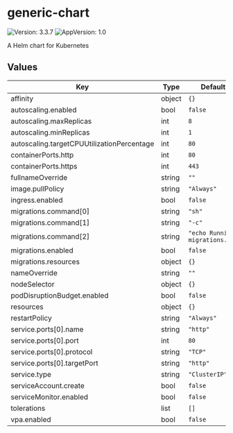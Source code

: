 # generic-chart

![Version: 3.3.7](https://img.shields.io/badge/Version-3.3.7-informational?style=flat-square) ![AppVersion: 1.0](https://img.shields.io/badge/AppVersion-1.0-informational?style=flat-square)

A Helm chart for Kubernetes

## Values

| Key | Type | Default | Description |
|-----|------|---------|-------------|
| affinity | object | `{}` |  |
| autoscaling.enabled | bool | `false` |  |
| autoscaling.maxReplicas | int | `8` |  |
| autoscaling.minReplicas | int | `1` |  |
| autoscaling.targetCPUUtilizationPercentage | int | `80` |  |
| containerPorts.http | int | `80` |  |
| containerPorts.https | int | `443` |  |
| fullnameOverride | string | `""` |  |
| image.pullPolicy | string | `"Always"` |  |
| ingress.enabled | bool | `false` |  |
| migrations.command[0] | string | `"sh"` |  |
| migrations.command[1] | string | `"-c"` |  |
| migrations.command[2] | string | `"echo Running migrations..."` |  |
| migrations.enabled | bool | `false` |  |
| migrations.resources | object | `{}` |  |
| nameOverride | string | `""` |  |
| nodeSelector | object | `{}` |  |
| podDisruptionBudget.enabled | bool | `false` |  |
| resources | object | `{}` |  |
| restartPolicy | string | `"Always"` |  |
| service.ports[0].name | string | `"http"` |  |
| service.ports[0].port | int | `80` |  |
| service.ports[0].protocol | string | `"TCP"` |  |
| service.ports[0].targetPort | string | `"http"` |  |
| service.type | string | `"ClusterIP"` |  |
| serviceAccount.create | bool | `false` |  |
| serviceMonitor.enabled | bool | `false` |  |
| tolerations | list | `[]` |  |
| vpa.enabled | bool | `false` |  |

